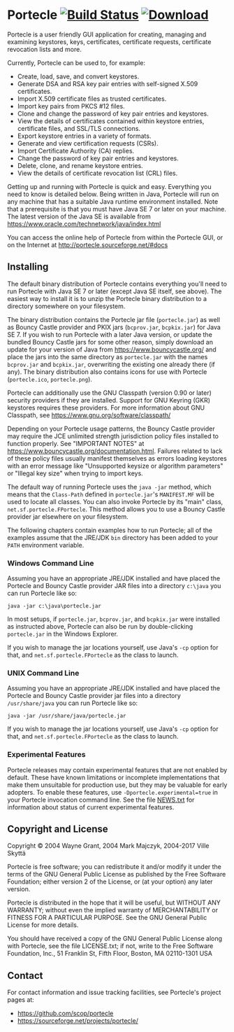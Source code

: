 # Portecle [![Build Status](https://travis-ci.org/scop/portecle.svg)](https://travis-ci.org/scop/portecle) [![Download](https://img.shields.io/sourceforge/dt/portecle.svg)](https://sourceforge.net/projects/portecle/files/latest/download)

Portecle is a user friendly GUI application for creating, managing and
examining keystores, keys, certificates, certificate requests,
certificate revocation lists and more.

Currently, Portecle can be used to, for example:

- Create, load, save, and convert keystores.
- Generate DSA and RSA key pair entries with self-signed X.509
  certificates.
- Import X.509 certificate files as trusted certificates.
- Import key pairs from PKCS #12 files.
- Clone and change the password of key pair entries and keystores.
- View the details of certificates contained within keystore entries,
  certificate files, and SSL/TLS connections.
- Export keystore entries in a variety of formats.
- Generate and view certification requests (CSRs).
- Import Certificate Authority (CA) replies.
- Change the password of key pair entries and keystores.
- Delete, clone, and rename keystore entries.
- View the details of certificate revocation list (CRL) files.

Getting up and running with Portecle is quick and easy.  Everything
you need to know is detailed below. Being written in Java, Portecle
will run on any machine that has a suitable Java runtime environment
installed. Note that a prerequisite is that you must have Java SE 7 or
later on your machine. The latest version of the Java SE is available
from https://www.oracle.com/technetwork/java/index.html

You can access the online help of Portecle from within the Portecle
GUI, or on the Internet at http://portecle.sourceforge.net/#docs

## Installing

The default binary distribution of Portecle contains everything you'll
need to run Portecle with Java SE 7 or later (except Java SE itself,
see above). The easiest way to install it is to unzip the Portecle
binary distribution to a directory somewhere on your filesystem.

The binary distribution contains the Portecle jar file
(`portecle.jar`) as well as Bouncy Castle provider and PKIX jars
(`bcprov.jar`, `bcpkix.jar`) for Java SE 7.  If you wish to run
Portecle with a later Java version, or update the bundled Bouncy
Castle jars for some other reason, simply download an update for your
version of Java from https://www.bouncycastle.org/ and place the jars
into the same directory as `portecle.jar` with the names `bcprov.jar`
and `bcpkix.jar`, overwriting the existing one already there (if any).
The binary distribution also contains icons for use with Portecle
(`portecle.ico`, `portecle.png`).

Portecle can additionally use the GNU Classpath (version 0.90 or
later) security providers if they are installed. Support for GNU
Keyring (GKR) keystores requires these providers. For more
information about GNU Classpath, see
https://www.gnu.org/software/classpath/

Depending on your Portecle usage patterns, the Bouncy Castle provider
may require the JCE unlimited strength jurisdiction policy files
installed to function properly.  See "IMPORTANT NOTES" at
https://www.bouncycastle.org/documentation.html. Failures related to
lack of these policy files usually manifest themselves as errors
loading keystores with an error message like "Unsupported keysize or
algorithm parameters" or "Illegal key size" when trying to import
keys.

The default way of running Portecle uses the `java -jar` method, which
means that the `Class-Path` defined in `portecle.jar`'s `MANIFEST.MF`
will be used to locate all classes. You can also invoke Portecle by
its "main" class, `net.sf.portecle.FPortecle`. This method allows you
to use a Bouncy Castle provider jar elsewhere on your filesystem.

The following chapters contain examples how to run Portecle; all of
the examples assume that the JRE/JDK `bin` directory has been added to
your `PATH` environment variable.

### Windows Command Line

Assuming you have an appropriate JRE/JDK installed and have placed the
Portecle and Bouncy Castle provider JAR files into a directory
`c:\java` you can run Portecle like so:

```
java -jar c:\java\portecle.jar
```

In most setups, if `portecle.jar`, `bcprov.jar`, and `bcpkix.jar` were
installed as instructed above, Portecle can also be run by
double-clicking `portecle.jar` in the Windows Explorer.

If you wish to manage the jar locations yourself, use Java's `-cp`
option for that, and `net.sf.portecle.FPortecle` as the class to
launch.

### UNIX Command Line

Assuming you have an appropriate JRE/JDK installed and have placed the
Portecle and Bouncy Castle provider jar files into a directory
`/usr/share/java` you can run Portecle like so:

```
java -jar /usr/share/java/portecle.jar
```

If you wish to manage the jar locations yourself, use Java's `-cp`
option for that, and `net.sf.portecle.FPortecle` as the class to
launch.

### Experimental Features

Portecle releases may contain experimental features that are not
enabled by default.  These have known limitations or incomplete
implementations that make them unsuitable for production use, but they
may be valuable for early adopters. To enable these features, use
`-Dportecle.experimental=true` in your Portecle invocation command
line. See the file [NEWS.txt](NEWS.txt) for information about status
of current experimental features.

## Copyright and License

Copyright © 2004 Wayne Grant, 2004 Mark Majczyk, 2004-2017 Ville Skyttä

Portecle is free software; you can redistribute it and/or modify it
under the terms of the GNU General Public License as published by the
Free Software Foundation; either version 2 of the License, or (at your
option) any later version.

Portecle is distributed in the hope that it will be useful, but
WITHOUT ANY WARRANTY; without even the implied warranty of
MERCHANTABILITY or FITNESS FOR A PARTICULAR PURPOSE.  See the GNU
General Public License for more details.

You should have received a copy of the GNU General Public License
along with Portecle, see the file LICENSE.txt; if not, write to the
Free Software Foundation, Inc., 51 Franklin St, Fifth Floor, Boston,
MA 02110-1301 USA

## Contact

For contact information and issue tracking facilities,
see Portecle's project pages at:
- https://github.com/scop/portecle
- https://sourceforge.net/projects/portecle/
